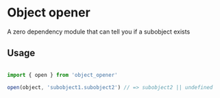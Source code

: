 # Object opener

A zero dependency module that can tell you if a subobject exists

## Usage

```javascript

import { open } from 'object_opener'

open(object, 'subobject1.subobject2') // => subobject2 || undefined

```